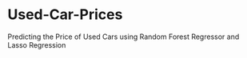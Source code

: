 # Used-Car-Prices
Predicting the Price of Used Cars using Random Forest Regressor and Lasso Regression
